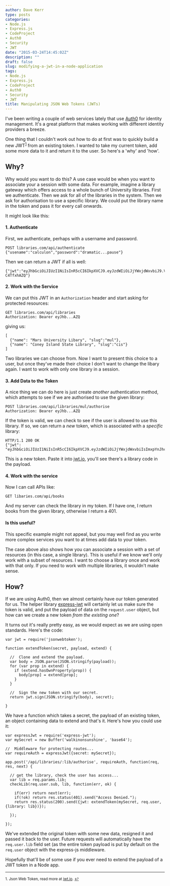 ```yaml
---
author: Dave Kerr
type: posts
categories:
- Node.js
- Express.js
- CodeProject
- Auth0
- Security
- JWT
date: "2015-03-24T14:45:02Z"
description: ""
draft: false
slug: modifying-a-jwt-in-a-node-application
tags:
- Node.js
- Express.js
- CodeProject
- Auth0
- Security
- JWT
title: Manipulating JSON Web Tokens (JWTs)
---
```



I've been writing a couple of web services lately that use [Auth0](https://auth0.com/)  for identity management. It's a great platform that makes working with different identity providers a breeze.

One thing that I couldn't work out how to do at first was to quickly build a new JWT<sup><a href="#fn1" id="ref1">1</a></sup> from an existing token. I wanted to take my current token, add some more data to it and return it to the user. So here's a 'why' and 'how'.

## Why?

Why would you want to do this? A use case would be when you want to associate your a session with some data. For example, imagine a library gateway which offers access to a whole bunch of University libraries. First we authenticate. Then we ask for all of the libraries in the system. Then we ask for authorisation to use a specific library. We could put the library name in the token and pass it for every call onwards.

It might look like this:

#### 1. Authenticate

First, we authenticate, perhaps with a username and password.

```
POST libraries.com/api/authenticate
{"usename":"calculon","password":"dramatic...pause"}
```

Then we can return a JWT if all is well:

```
{"jwt":"eyJhbGciOiJIUzI1NiIsInR5cCI6IkpXVCJ9.eyJzdWIiOiJjYWxjdWxvbiJ9.VWkAafAMCxazY7uBlPTJoQwCBdUIy3T1d-C4TfxhAZQ"}
```

#### 2. Work with the Service 

We can put this JWT in an `Authorization` header and start asking for protected resources:

```
GET libraries.com/api/libraries
Authorization: Bearer eyJhb...AZQ
```

giving us:

```
[
  {"name": "Mars University Libary", "slug":"mul"},
  {"name": "Coney Island State Library", "slug":"cis"}
]
```

Two libraries we can choose from. Now I want to present this choice to a user, but once they've made their choice I don't want to change the libary again. I want to work with only one library in a session.

#### 3. Add Data to the Token

A nice thing we can do here is just create *another* authentication method, which attempts to see if we are authorised to use the given library:

```
POST libraries.com/api/libraries/mul/authorise
Authorization: Bearer eyJhb...AZQ
```
If the token is valid, we can check to see if the user is allowed to use this library. If so, we can return a *new* token, which is associated with a *specific* library:

```
HTTP/1.1 200 OK
{"jwt": "eyJhbGciOiJIUzI1NiIsInR5cCI6IkpXVCJ9.eyJzdWIiOiJjYWxjdWxvbiIsImxpYnJhcnkiOiJtdWwifQ.NM2pqRMkIp65u9unZnGIoyxK6v2A18730lPwSMrK93Q"}
```

This is a new token. Paste it into [jwt.io](https://jwt.io), you'll see there's a library code in the payload.

#### 4. Work with the service

Now I can call APIs like:

```
GET libaries.com/api/books
```

And my server can check the library in my token. If I have one, I return books from the given library, otherwise I return a 401.

#### Is this useful?

This specific example might not appeal, but you may well find as you write more complex services you want to at times add data to your token.

The case above also shows how you can associate a session with a set of resources (in this case, a single library). This is useful if we know we'll only work with a subset of resources. I want to choose a library once and work with that only. If you need to work with multiple libraries, it wouldn't make sense.

## How?

If we are using Auth0, then we almost certainly have our token generated for us. The helper library [express-jwt](https://github.com/auth0/express-jwt) will certainly let us make sure the token is valid, and put the payload of data on the `request.user` object, but how can we create a new token *from the existing one*?

It turns out it's really pretty easy, as we would expect as we are using open standards. Here's the code:

```language-javascript
var jwt = require('jsonwebtoken');

function extendToken(secret, payload, extend) {

  //  Clone and extend the payload.
  var body = JSON.parse(JSON.stringify(payload));
  for (var prop in extend) {
    if (extend.hasOwnProperty(prop)) {
      body[prop] = extend[prop];
    }
  }

  //  Sign the new token with our secret.
  return jwt.sign(JSON.stringify(body), secret);

}
```

We have a function which takes a secret, the payload of an existing token, an object containing data to extend and that's it. Here's how you could use it:

```language-javascript
var expressJwt = require('express-jwt');
var mySecret = new Buffer('walkinonsunshine', 'base64');

//  Middleware for protecting routes...
var requireAuth = expressJwt({secret: mySecret});

app.post('/api/libraries/:lib/authorise', requireAuth, function(req, res, next) {

  // get the library, check the user has access...
  var lib = req.params.lib;
  checkLib(req.user.sub, lib, function(err, ok) {

    if(err) return next(err);
    if(!ok) return res.status(401).send("Access Denied."); 
    return res.status(200).send({jwt: extendToken(mySecret, req.user, {library: lib})});
    
  });
  
});
```

We've extended the original token with some new data, resigned it and passed it back to the user. Future requests will automatically have the `req.user.lib` field set (as the entire token payload is put by default on the `req.user` object with the express-js middleware.

Hopefully that'll be of some use if you ever need to extend the payload of a JWT token in a Node app.

-----------------

<sup id="fn1">1. Json Web Token, read more at [jwt.io](http://jwt.io/). <a href="#ref1">↩</a></sup>


